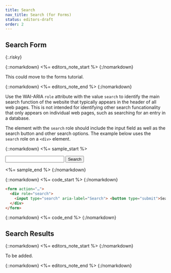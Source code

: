 ```yaml
---
title: Search
nav_title: Search (for Forms)
status: editors-draft
order: 2
---
```


## Search Form
{:.risky}

{::nomarkdown}
<%= editors_note_start %>
{:/nomarkdown}

This could move to the forms tutorial.

{::nomarkdown}
<%= editors_note_end %>
{:/nomarkdown}

Use the WAI-ARIA `role` attribute with the value `search` to identify the main search function of the website that typically appears in the header of all web pages. This is not intended for identifying other search funcationality that only appears on individual web pages, such as searching for an entry in a database.

The element with the `search` role should include the input field as well as the search button and other search options. The example below uses the `search` role on a `<div>` element.

{::nomarkdown}
<%= sample_start %>

<form action="#search">
  <div role="search">
    <input type="search" aria-label="Search"> <button type="submit" style="float:none;">Search</button>
  </div>
</form>

<%= sample_end %>
{:/nomarkdown}

{::nomarkdown}
<%= code_start %>
{:/nomarkdown}

~~~html
<form action="…">
  <div role="search">
    <input type="search" aria-label="Search"> <button type="submit">Search</button>
  </div>
</form>
~~~

{::nomarkdown}
<%= code_end %>
{:/nomarkdown}

## Search Results

{::nomarkdown}
<%= editors_note_start %>
{:/nomarkdown}

To be added.

{::nomarkdown}
<%= editors_note_end %>
{:/nomarkdown}
